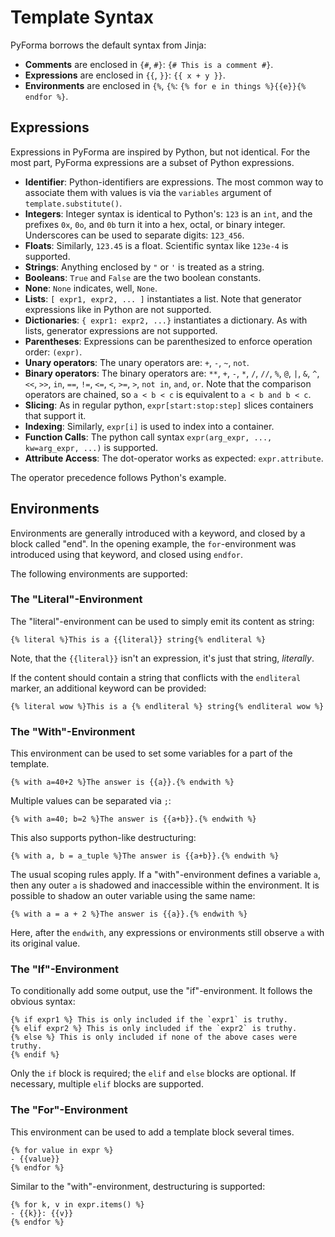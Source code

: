 # Template Syntax

PyForma borrows the default syntax from Jinja:

- **Comments** are enclosed in `{#`, `#}`: `{# This is a comment #}`.
- **Expressions** are enclosed in `{{`, `}}`: `{{ x + y }}`.
- **Environments** are enclosed in `{%`, `{%`: `{% for e in things %}{{e}}{% endfor %}`.

## Expressions

Expressions in PyForma are inspired by Python, but not identical. For the most part,
PyForma expressions are a subset of Python expressions.

- **Identifier**: Python-identifiers are expressions. The most common way to associate
  them with values is via the `variables` argument of `template.substitute()`.
- **Integers**: Integer syntax is identical to Python's: `123` is an `int`, and the
  prefixes `0x`, `0o`, and `0b` turn it into a hex, octal, or binary integer. Underscores
  can be used to separate digits: `123_456`.
- **Floats**: Similarly, `123.45` is a float. Scientific syntax like `123e-4` is supported.
- **Strings**: Anything enclosed by `"` or `'` is treated as a string.
- **Booleans**: `True` and `False` are the two boolean constants.
- **None**: `None` indicates, well, `None`.
- **Lists**: `[ expr1, expr2, ... ]` instantiates a list. Note that generator expressions
  like in Python are not supported.
- **Dictionaries**: `{ expr1: expr2, ...}` instantiates a dictionary. As with lists, generator
  expressions are not supported.
- **Parentheses**: Expressions can be parenthesized to enforce operation order: `(expr)`.
- **Unary operators**: The unary operators are: `+`, `-`, `~`, `not`.
- **Binary operators**: The binary operators are: `**`, `+`, `-`, `*`, `/`, `//`, `%`, `@`,
  `|`, `&`, `^`, `<<`, `>>`, `in`, `==`, `!=`, `<=`, `<`, `>=`, `>`, `not in`, `and`, `or`.
  Note that the comparison operators are chained, so `a < b < c` is equivalent to
  `a < b and b < c`.
- **Slicing**: As in regular python, `expr[start:stop:step]` slices containers that support it.
- **Indexing**: Similarly, `expr[i]` is used to index into a container.
- **Function Calls**: The python call syntax `expr(arg_expr, ..., kw=arg_expr, ...)` is supported.
- **Attribute Access**: The dot-operator works as expected: `expr.attribute`.

The operator precedence follows Python's example.

## Environments

Environments are generally introduced with a keyword, and closed by a block called "end<keyword>".
In the opening example, the `for`-environment was introduced using that keyword, and closed using
`endfor`.

The following environments are supported:

### The "Literal"-Environment

The "literal"-environment can be used to simply emit its content as string:

```
{% literal %}This is a {{literal}} string{% endliteral %}
```

Note, that the `{{literal}}` isn't an expression, it's just that string, _literally_.

If the content should contain a string that conflicts with the `endliteral` marker, an additional
keyword can be provided:

```
{% literal wow %}This is a {% endliteral %} string{% endliteral wow %}
```

### The "With"-Environment

This environment can be used to set some variables for a part of the template.

```
{% with a=40+2 %}The answer is {{a}}.{% endwith %}
```

Multiple values can be separated via `;`:

```
{% with a=40; b=2 %}The answer is {{a+b}}.{% endwith %}
```

This also supports python-like destructuring:

```
{% with a, b = a_tuple %}The answer is {{a+b}}.{% endwith %}
```

The usual scoping rules apply. If a "with"-environment defines a variable `a`, then any outer
`a` is shadowed and inaccessible within the environment. It is possible to shadow an outer
variable using the same name:

```
{% with a = a + 2 %}The answer is {{a}}.{% endwith %}
```

Here, after the `endwith`, any expressions or environments still observe `a` with its
original value.

### The "If"-Environment

To conditionally add some output, use the "if"-environment. It follows the obvious syntax:

```
{% if expr1 %} This is only included if the `expr1` is truthy.
{% elif expr2 %} This is only included if the `expr2` is truthy.
{% else %} This is only included if none of the above cases were truthy.
{% endif %}
```

Only the `if` block is required; the `elif` and `else` blocks are optional. If necessary,
multiple `elif` blocks are supported.

### The "For"-Environment

This environment can be used to add a template block several times.

```
{% for value in expr %}
- {{value}}
{% endfor %}
```

Similar to the "with"-environment, destructuring is supported:

```
{% for k, v in expr.items() %}
- {{k}}: {{v}}
{% endfor %}
```